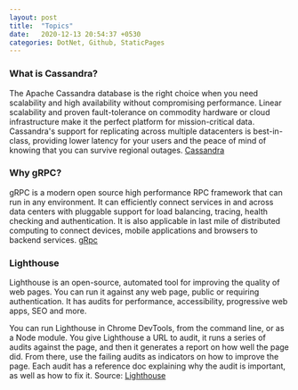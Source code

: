 ```yaml
---
layout: post
title:  "Topics"
date:   2020-12-13 20:54:37 +0530
categories: DotNet, Github, StaticPages
---
```


### What is Cassandra?

The Apache Cassandra database is the right choice when you need scalability and high availability without compromising performance. Linear scalability and proven fault-tolerance on commodity hardware or cloud infrastructure make it the perfect platform for mission-critical data. Cassandra's support for replicating across multiple datacenters is best-in-class, providing lower latency for your users and the peace of mind of knowing that you can survive regional outages. [Cassandra][Cassandra]

### Why gRPC?

gRPC is a modern open source high performance RPC framework that can run in any environment. It can efficiently connect services in and across data centers with pluggable support for load balancing, tracing, health checking and authentication. It is also applicable in last mile of distributed computing to connect devices, mobile applications and browsers to backend services. [gRpc][gRpc]

### Lighthouse

Lighthouse is an open-source, automated tool for improving the quality of web pages. You can run it against any web page, public or requiring authentication. It has audits for performance, accessibility, progressive web apps, SEO and more.

You can run Lighthouse in Chrome DevTools, from the command line, or as a Node module. You give Lighthouse a URL to audit, it runs a series of audits against the page, and then it generates a report on how well the page did. From there, use the failing audits as indicators on how to improve the page. Each audit has a reference doc explaining why the audit is important, as well as how to fix it. Source: [Lighthouse][Lighthouse]

[Cassandra]: https://www.datastax.com/blog/what-earth-are-people-using-cassandra-anyway
[grpc]: https://grpc.io/
[Lighthouse]: https://developers.google.com/web/tools/lighthouse